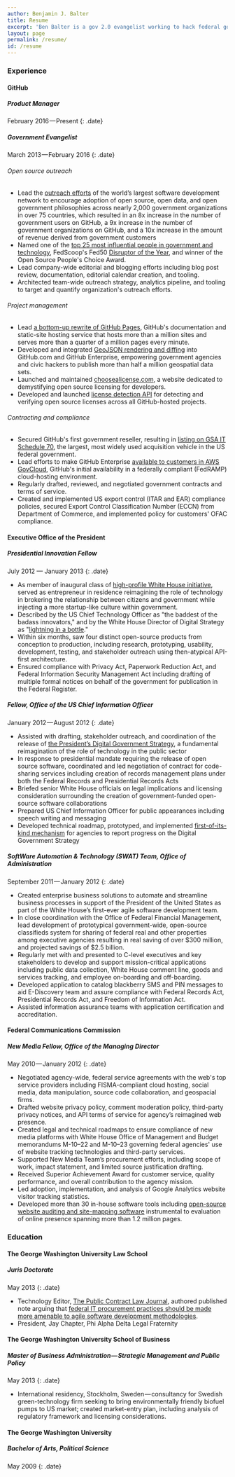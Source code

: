 ```yaml
---
author: Benjamin J. Balter
title: Resume
excerpt: 'Ben Balter is a gov 2.0 evangelist working to hack federal government from the inside out, an open-source developer passionate about the disruptive power of technology, and a J.D./M.B.A. candidate at the George Washington University.'
layout: page
permalink: /resume/
id: /resume
---
```


### Experience

#### GitHub

##### Product Manager

February 2016 — Present
{: .date}

##### Government Evangelist

March 2013 — February 2016
{: .date}

###### Open source outreach

* Lead the [outreach efforts](https://government.github.com/) of the world’s largest software development network to encourage adoption of open source, open data, and open government philosophies across nearly 2,000 government organizations in over 75 countries, which resulted in an 8x increase in the number of government users on GitHub, a 9x increase in the number of government organizations on GitHub, and a 10x increase in the amount of revenue derived from government customers
* Named one of the [top 25 most influential people in government and technology](http://fedscoop.com/top-federal-it-and-tech-folks-under-40/), FedScoop's Fed50 [Disruptor of the Year](http://fedscoop.com/fedscoop-50-celebrating-2014s-leaders-federal/), and winner of the Open Source People's Choice Award.
* Lead company-wide editorial and blogging efforts including blog post review, documentation, editorial calendar creation, and tooling.
* Architected team-wide outreach strategy, analytics pipeline, and tooling to target and quantify organization's outreach efforts.

###### Project management

* Lead [a bottom-up rewrite of GitHub Pages](https://github.com/blog/1992-eight-lessons-learned-hacking-on-github-pages-for-six-months), GitHub's documentation and static-site hosting service that hosts more than a million sites and serves more than a quarter of a million pages every minute.
* Developed and integrated [GeoJSON rendering and diffing](https://github.com/blog/1541-geojson-rendering-improvements) into GitHub.com and GitHub Enterprise, empowering government agencies and civic hackers to publish more than half a million geospatial data sets.
* Launched and maintained [choosealicense.com](http://choosealicense.com), a website dedicated to demystifying open source licensing for developers.
* Developed and launched [license detection API](https://github.com/blog/1964-open-source-license-usage-on-github-com) for detecting and verifying open source licenses across all GitHub-hosted projects.

###### Contracting and compliance

* Secured GitHub's first government reseller, resulting in [listing on GSA IT Schedule 70](https://www.gsaadvantage.gov/advantage/catalog/product_detail.do?gsin=11000048085068), the largest, most widely used acquisition vehicle in the US federal government.
* Lead efforts to make GitHub Enterprise [available to customers in AWS GovCloud](https://enterprise.github.com/aws/gov-cloud), GitHub's initial availability in a federally compliant (FedRAMP) cloud-hosting environment.
* Regularly drafted, reviewed, and negotiated government contracts and terms of service.
* Created and implemented US export control (ITAR and EAR) compliance policies, secured Export Control Classification Number (ECCN) from Department of Commerce, and implemented policy for customers' OFAC compliance.

#### Executive Office of the President

##### Presidential Innovation Fellow

July 2012 — January 2013
{: .date}

* As member of inaugural class of [high-profile White House initiative](https://www.whitehouse.gov/innovationfellows), served as entrepreneur in residence reimagining the role of technology in brokering the relationship between citizens and government while injecting a more startup-like culture within government.
* Described by the US Chief Technology Officer as "the baddest of the badass innovators," and by the White House Director of Digital Strategy as "<a href="http://www.youtube.com/watch?v=uhtlOYOhE8w#t=51m12s">lightning in a bottle</a>."
* Within six months, saw four distinct open-source products from conception to production, including research, prototyping, usability, development, testing, and stakeholder outreach using then-atypical API-first architecture.
* Ensured compliance with Privacy Act, Paperwork Reduction Act, and Federal Information Security Management Act including drafting of multiple formal notices on behalf of the government for publication in the Federal Register.

##### Fellow, Office of the US Chief Information Officer

January 2012 — August 2012
{: .date}

* Assisted with drafting, stakeholder outreach, and coordination of the release of [the President’s Digital Government Strategy](http://www.whitehouse.gov/sites/default/files/omb/egov/digital-government/digital-government.html), a fundamental reimagination of the role of technology in the public sector
* In response to presidential mandate requiring the release of open source software, coordinated and led negotiation of contract for code-sharing services including creation of records management plans under both the Federal Records and Presidential Records Acts
* Briefed senior White House officials on legal implications and licensing consideration surrounding the creation of government-funded open-source software collaborations
* Prepared US Chief Information Officer for public appearances including speech writing and messaging
* Developed technical roadmap, prototyped, and implemented [first-of-its-kind mechanism](https://github.com/GSA/digital-strategy) for agencies to report progress on the Digital Government Strategy

##### SoftWare Automation & Technology (SWAT) Team, Office of Administration

September 2011 — January 2012
{: .date}

* Created enterprise business solutions to automate and streamline business processes in support of the President of the United States as part of the White House’s first-ever agile software development team.
* In close coordination with the Office of Federal Financial Management, lead development of prototypical government-wide, open-source classifieds system for sharing of federal real and other properties among executive agencies resulting in real saving of over $300 million, and projected savings of $2.5 billion.
* Regularly met with and presented to C-level executives and key stakeholders to develop and support mission-critical applications including public data collection, White House comment line, goods and services tracking, and employee on-boarding and off-boarding.
* Developed application to catalog blackberry SMS and PIN messages to aid E-Discovery team and assure compliance with Federal Records Act, Presidential Records Act, and Freedom of Information Act.
* Assisted information assurance teams with application certification and accreditation.

#### Federal Communications Commission

##### New Media Fellow, Office of the Managing Director

May 2010 — January 2012
{: .date}

* Negotiated agency-wide, federal service agreements with the web's top service providers including FISMA-compliant cloud hosting, social media, data manipulation, source code collaboration, and geospacial firms.
* Drafted website privacy policy, comment moderation policy, third-party privacy notices, and API terms of service for agency’s reimagined web presence.
* Created legal and technical roadmaps to ensure compliance of new media platforms with White House Office of Management and Budget memorandums M-10–22 and M-10–23 governing federal agencies' use of website tracking technologies and third-party services.
* Supported New Media Team’s procurement efforts, including scope of work, impact statement, and limited source justification drafting.
* Received Superior Achievement Award for customer service, quality performance, and overall contribution to the agency mission.
* Led adoption, implementation, and analysis of Google Analytics website visitor tracking statistics.
* Developed more than 30 in-house software tools including [open-source website auditing and site-mapping software](http://github.com/fcc) instrumental to evaluation of online presence spanning more than 1.2 million pages.

### Education

#### The George Washington University Law School

##### Juris Doctorate

May 2013
{: .date}

* Technology Editor, [The Public Contract Law Journal](http://pclj.org/), authored published note arguing that [federal IT procurement practices should be made more amenable to agile software development methodologies](http://ben.balter.com/2011/11/29/towards-a-more-agile-government/ "Towards a More Agile Government").
* President, Jay Chapter, Phi Alpha Delta Legal Fraternity

#### The George Washington University School of Business

##### Master of Business Administration — Strategic Management and Public Policy

May 2013
{: .date}

* International residency, Stockholm, Sweden — consultancy for Swedish green-technology firm seeking to bring environmentally friendly biofuel pumps to US market; created market-entry plan, including analysis of regulatory framework and licensing considerations.

#### The George Washington University

##### Bachelor of Arts, Political Science

May 2009
{: .date}

